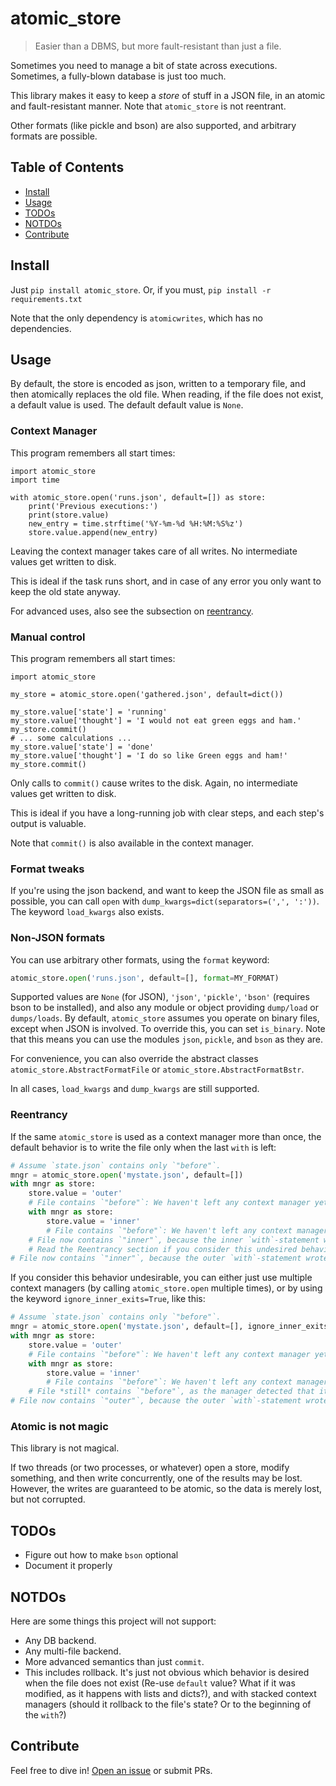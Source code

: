 # atomic_store

> Easier than a DBMS, but more fault-resistant than just a file.

Sometimes you need to manage a bit of state across executions.
Sometimes, a fully-blown database is just too much.

This library makes it easy to keep a *store* of stuff in a JSON file,
in an atomic and fault-resistant manner.  Note that `atomic_store` is not reentrant.

Other formats (like pickle and bson) are also supported,
and arbitrary formats are possible.

## Table of Contents

- [Install](#install)
- [Usage](#usage)
- [TODOs](#todos)
- [NOTDOs](#notdos)
- [Contribute](#contribute)

## Install

Just `pip install atomic_store`.  Or, if you must, `pip install -r requirements.txt`

Note that the only dependency is `atomicwrites`, which has no dependencies.

## Usage

By default, the store is encoded as json, written to a temporary file,
and then atomically replaces the old file.  When reading, if the file does
not exist, a default value is used.  The default default value is `None`.

### Context Manager

This program remembers all start times:

```python3
import atomic_store
import time

with atomic_store.open('runs.json', default=[]) as store:
    print('Previous executions:')
    print(store.value)
    new_entry = time.strftime('%Y-%m-%d %H:%M:%S%z')
    store.value.append(new_entry)
```

Leaving the context manager takes care of all writes.
No intermediate values get written to disk.

This is ideal if the task runs short, and in case of any error
you only want to keep the old state anyway.

For advanced uses, also see the subsection on [reentrancy](#reentrancy).

### Manual control

This program remembers all start times:

```python3
import atomic_store

my_store = atomic_store.open('gathered.json', default=dict())

my_store.value['state'] = 'running'
my_store.value['thought'] = 'I would not eat green eggs and ham.'
my_store.commit()
# ... some calculations ...
my_store.value['state'] = 'done'
my_store.value['thought'] = 'I do so like Green eggs and ham!'
my_store.commit()
```

Only calls to `commit()` cause writes to the disk.
Again, no intermediate values get written to disk.

This is ideal if you have a long-running job with clear steps,
and each step's output is valuable.

Note that `commit()` is also available in the context manager.

### Format tweaks

If you're using the json backend, and want to keep the JSON file as small as possible,
you can call `open` with `dump_kwargs=dict(separators=(',', ':'))`.
The keyword `load_kwargs` also exists.

### Non-JSON formats

You can use arbitrary other formats, using the `format` keyword:

```python
atomic_store.open('runs.json', default=[], format=MY_FORMAT)
```

Supported values are `None` (for JSON), `'json'`, `'pickle'`,
`'bson'` (requires bson to be installed), and also any module or object
providing `dump/load` or `dumps/loads`.
By default, `atomic_store` assumes you operate on binary files, except when JSON is involved.
To override this, you can set `is_binary`.
Note that this means you can use the modules `json`, `pickle`, and `bson` as they are.

For convenience, you can also override the abstract classes
`atomic_store.AbstractFormatFile` or `atomic_store.AbstractFormatBstr`.

In all cases, `load_kwargs` and `dump_kwargs` are still supported.

### Reentrancy

If the same `atomic_store` is used as a context manager more than once,
the default behavior is to write the file only when the last `with` is left:

```python
# Assume `state.json` contains only `"before"`.
mngr = atomic_store.open('mystate.json', default=[])
with mngr as store:
    store.value = 'outer'
    # File contains `"before"`: We haven't left any context manager yet.
    with mngr as store:
        store.value = 'inner'
        # File contains `"before"`: We haven't left any context manager yet.
    # File now contains `"inner"`, because the inner `with`-statement wrote it.
    # Read the Reentrancy section if you consider this undesired behavior.
# File now contains `"inner"`, because the outer `with`-statement wrote it again.
```

If you consider this behavior undesirable, you can either just use multiple context managers (by calling `atomic_store.open` multiple times), or by using the keyword `ignore_inner_exits=True`, like this:

```python
# Assume `state.json` contains only `"before"`.
mngr = atomic_store.open('mystate.json', default=[], ignore_inner_exits=True)
with mngr as store:
    store.value = 'outer'
    # File contains `"before"`: We haven't left any context manager yet.
    with mngr as store:
        store.value = 'inner'
        # File contains `"before"`: We haven't left any context manager yet.
    # File *still* contains `"before"`, as the manager detected that it is still active.
# File now contains `"outer"`, because the outer `with`-statement wrote it.
```

### Atomic is not magic

This library is not magical.

If two threads (or two processes, or whatever) open a store,
modify something, and then write concurrently, one of the results may be lost.
However, the writes are guaranteed to be atomic,
so the data is merely lost, but not corrupted.

## TODOs

* Figure out how to make `bson` optional
* Document it properly

## NOTDOs

Here are some things this project will not support:
* Any DB backend.
* Any multi-file backend.
* More advanced semantics than just `commit`.
* This includes rollback.  It's just not obvious which behavior is desired when the file does not exist (Re-use `default` value?  What if it was modified, as it happens with lists and dicts?), and with stacked context managers (should it rollback to the file's state?  Or to the beginning of the `with`?)

## Contribute

Feel free to dive in! [Open an issue](https://github.com/BenWiederhake/atomic_store/issues/new) or submit PRs.

